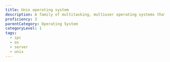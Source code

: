 ```yaml
---
title: Unix operating system
description: A family of multitasking, multiuser operating systems that derive from the original AT&T UNIX™, developed in the 1970s at the Bell Labs research center.
proficiency: 3
parentCategory: Operating System
categoryLevel: 1
tags:
  - ipc
  - os
  - server
  - unix
---
```

